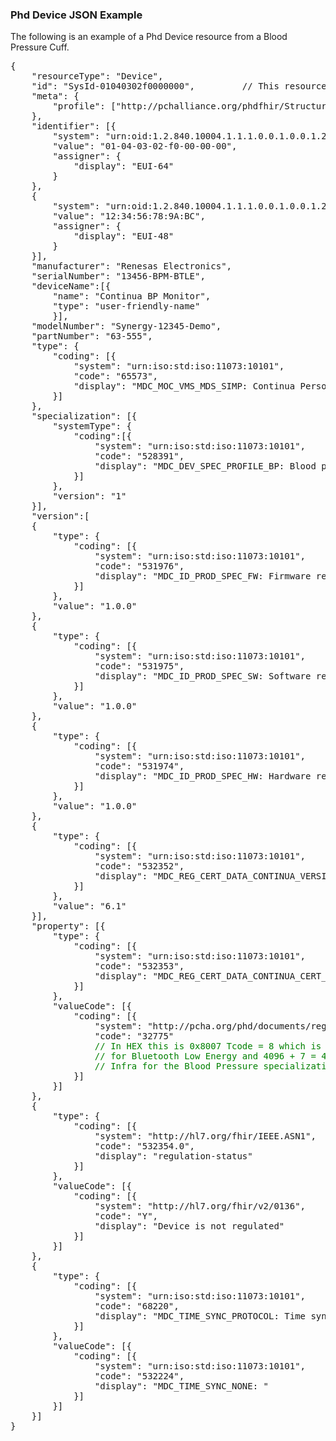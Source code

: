 ### Phd Device JSON Example

The following is an example of a Phd Device resource from a Blood Pressure Cuff.

<pre>
{
	"resourceType": "Device",
	"id": "SysId-01040302f0000000",         // This resource is being uploaded as an Update
	"meta": {
		"profile": ["http://pchalliance.org/phdfhir/StructureDefinition/PhdDevice"]
	},
	"identifier": [{
		"system": "urn:oid:1.2.840.10004.1.1.1.0.0.1.0.0.1.2680",
		"value": "01-04-03-02-f0-00-00-00",
		"assigner": {
			"display": "EUI-64"
		}
	},
	{
		"system": "urn:oid:1.2.840.10004.1.1.1.0.0.1.0.0.1.2680",
		"value": "12:34:56:78:9A:BC",
		"assigner": {
			"display": "EUI-48"
		}
	}],
	"manufacturer": "Renesas Electronics",
	"serialNumber": "13456-BPM-BTLE",
	"deviceName":[{
	    "name": "Continua BP Monitor",
		"type": "user-friendly-name"
		}],
	"modelNumber": "Synergy-12345-Demo",
	"partNumber": "63-555",
	"type": {
		"coding": [{
			"system": "urn:iso:std:iso:11073:10101",
			"code": "65573",
			"display": "MDC_MOC_VMS_MDS_SIMP: Continua Personal Health Device"
		}]
	},
	"specialization": [{
		"systemType": {
		    "coding":[{
				"system": "urn:iso:std:iso:11073:10101",
			    "code": "528391",
			    "display": "MDC_DEV_SPEC_PROFILE_BP: Blood pressure Monitor"
			}]
		},
		"version": "1"
	}],
	"version":[
	{
		"type": {
			"coding": [{
				"system": "urn:iso:std:iso:11073:10101",
				"code": "531976",
				"display": "MDC_ID_PROD_SPEC_FW: Firmware revision"
			}]
		},
		"value": "1.0.0"
	},
	{
		"type": {
			"coding": [{
				"system": "urn:iso:std:iso:11073:10101",
				"code": "531975",
				"display": "MDC_ID_PROD_SPEC_SW: Software revision"
			}]
		},
		"value": "1.0.0"
	},
	{
		"type": {
			"coding": [{
				"system": "urn:iso:std:iso:11073:10101",
				"code": "531974",
				"display": "MDC_ID_PROD_SPEC_HW: Hardware revision"
			}]
		},
		"value": "1.0.0"
	},
	{
		"type": {
			"coding": [{
				"system": "urn:iso:std:iso:11073:10101",
				"code": "532352",
				"display": "MDC_REG_CERT_DATA_CONTINUA_VERSION: Continua version"
			}]
		},
		"value": "6.1"
	}],
	"property": [{
		"type": {
			"coding": [{
				"system": "urn:iso:std:iso:11073:10101",
				"code": "532353",
				"display": "MDC_REG_CERT_DATA_CONTINUA_CERT_DEV_LIST: certified device list as transport-specialization combo"
			}]
		},
		"valueCode": [{
			"coding": [{
				"system": "http://pcha.org/phd/documents/reg-cert-codes",
				"code": "32775"
				<font color="green">// In HEX this is 0x8007 Tcode = 8 which is the code
				// for Bluetooth Low Energy and 4096 + 7 = 4103 which is the term code in partition
				// Infra for the Blood Pressure specialization</font>
			}]
		}]
	},
	{
		"type": {
			"coding": [{
				"system": "http://hl7.org/fhir/IEEE.ASN1",
				"code": "532354.0",
				"display": "regulation-status"
			}]
		},
		"valueCode": [{
			"coding": [{
				"system": "http://hl7.org/fhir/v2/0136",
				"code": "Y",
				"display": "Device is not regulated"
			}]
		}]
	},
	{
		"type": {
			"coding": [{
				"system": "urn:iso:std:iso:11073:10101",
				"code": "68220",
				"display": "MDC_TIME_SYNC_PROTOCOL: Time synchronization protocol"
			}]
		},
		"valueCode": [{
			"coding": [{
				"system": "urn:iso:std:iso:11073:10101",
				"code": "532224",
				"display": "MDC_TIME_SYNC_NONE: "
			}]
		}]
	}]
}</pre>



</pre>